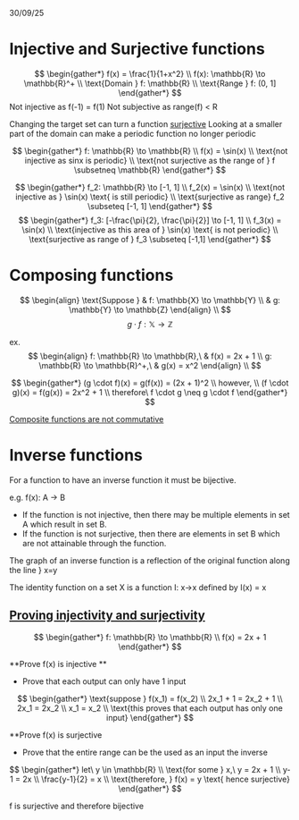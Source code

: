 30/09/25

# Injective and Surjective functions

$$
\begin{gather*}
f(x) = \frac{1}{1+x^2} \\
f(x): \mathbb{R}  \to \mathbb{R}^+ \\
\text{Domain } f: \mathbb{R} \\
\text{Range } f: (0, 1]
\end{gather*}
$$
Not injective as f(-1) = f(1)
Not subjective as range(f) < R

Changing the target set can turn a function [surjective](Functions%201.md)
Looking at a smaller part of the domain can make a periodic function no longer periodic

$$
\begin{gather*}
f: \mathbb{R} \to \mathbb{R} \\
f(x) = \sin(x) \\
\text{not injective as sinx is periodic} \\ 
\text{not surjective as the range of } f \subsetneq \mathbb{R}
\end{gather*}
$$

$$
\begin{gather*}
f_2: \mathbb{R} \to [-1, 1] \\
f_2(x) = \sin(x) \\
\text{not injective as } \sin(x) \text{ is still periodic} \\
\text{surjective as range} f_2 \subseteq [-1, 1]
\end{gather*}
$$
$$
\begin{gather*}
f_3: [-\frac{\pi}{2}, \frac{\pi}{2}] \to [-1, 1] \\
f_3(x) = \sin(x) \\
\text{injective as this area of } \sin(x) \text{ is not periodic} \\
\text{surjective as range of } f_3 \subseteq [-1,1]
\end{gather*}
$$

# Composing functions
$$
	\begin{align}
		\text{Suppose } & f: \mathbb{X} \to \mathbb{Y} \\
		& g: \mathbb{Y}  \to \mathbb{Z} 
	\end{align} \\
$$
$$
g \cdot f: \mathbb{X}  \to \mathbb{Z}  
$$

ex.
$$
\begin{align}
	f: \mathbb{R} \to \mathbb{R},\   & f(x) = 2x + 1 \\
	g: \mathbb{R} \to \mathbb{R}^+,\ & g(x) = x^2
\end{align} \\
$$

$$
\begin{gather*}
(g \cdot f)(x) = g(f(x)) = (2x + 1)^2 \\
however, \\
(f \cdot g)(x) = f(g(x)) = 2x^2 + 1 \\
therefore\  f \cdot g \neq g \cdot f
\end{gather*}
$$

<u>Composite functions are not commutative</u>

# Inverse functions

For a function to have an inverse function it must be bijective.

e.g. f(x): A -> B
- If the function is not injective, then there may be multiple elements in set A which result in set B.
- If the function is not surjective, then there are elements in set B which are not attainable through the function.

The graph of an inverse function is a reflection of the original function along the line } x=y

The identity function on a set X is a function I: x->x defined by I(x) = x

## <u>Proving injectivity and surjectivity</u>

$$
\begin{gather*}
f: \mathbb{R} \to \mathbb{R} \\
f(x) = 2x + 1
\end{gather*}
$$

**Prove f(x) is injective **

- Prove that each output can only have 1 input

$$
\begin{gather*}
\text{suppose } f(x_1) = f(x_2) \\
2x_1 + 1 = 2x_2 + 1 \\
2x_1 = 2x_2 \\
x_1 = x_2 \\
\text{this proves that each output has only one input}
\end{gather*}
$$

**Prove f(x) is surjective 

- Prove that the entire range can be the used as an input the inverse

$$
\begin{gather*}
let\ y \in \mathbb{R} \\
\text{for  some } x,\ y = 2x + 1 \\
y-1 = 2x \\
\frac{y-1}{2} = x \\
\text{therefore, } f(x) = y \text{ hence surjective}
\end{gather*}
$$

f is surjective and therefore bijective

